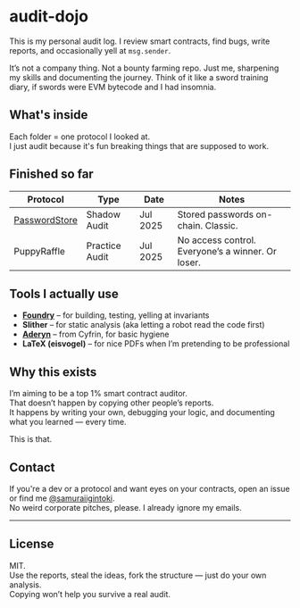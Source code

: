 # audit-dojo

This is my personal audit log. I review smart contracts, find bugs, write reports, and occasionally yell at `msg.sender`.

It’s not a company thing. Not a bounty farming repo. Just me, sharpening my skills and documenting the journey. Think of it like a sword training diary, if swords were EVM bytecode and I had insomnia.


## What's inside

Each folder = one protocol I looked at.  
I just audit because it's fun breaking things that are supposed to work.


## Finished so far

| Protocol       | Type           | Date       | Notes |
|----------------|----------------|------------|-------|
| [PasswordStore](./2025-07-29-PasswordStore-audit.pdf)  | Shadow Audit   | Jul 2025   | Stored passwords on-chain. Classic. |
| PuppyRaffle    | Practice Audit | Jul 2025   | No access control. Everyone’s a winner. Or loser. |

## Tools I actually use

- [**Foundry**](https://getfoundry.sh/) – for building, testing, yelling at invariants
- **Slither**  – for static analysis (aka letting a robot read the code first)
- [**Aderyn**](https://github.com/Cyfrin/aderyn) – from Cyfrin, for basic hygiene
- **LaTeX (eisvogel)** – for nice PDFs when I’m pretending to be professional



## Why this exists

I’m aiming to be a top 1% smart contract auditor.  
That doesn’t happen by copying other people’s reports.  
It happens by writing your own, debugging your logic, and documenting what you learned — every time.

This is that.


## Contact

If you're a dev or a protocol and want eyes on your contracts, open an issue or find me [@samuraiigintoki](https://x.com/samuraiigintoki).  
No weird corporate pitches, please. I already ignore my emails.

---

## License

MIT.  
Use the reports, steal the ideas, fork the structure — just do your own analysis.  
Copying won’t help you survive a real audit.


